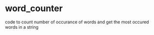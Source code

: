 # word_counter
code to count number of occurance of words and get the most occured words in a string
